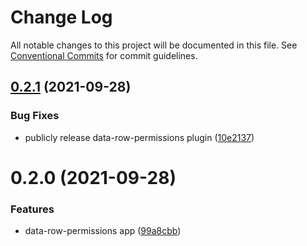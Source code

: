 # Change Log

All notable changes to this project will be documented in this file.
See [Conventional Commits](https://conventionalcommits.org) for commit guidelines.

## [0.2.1](https://github.com/molgenis/molgenis-frontend/compare/data-row-permissions@0.2.0...data-row-permissions@0.2.1) (2021-09-28)


### Bug Fixes

* publicly release data-row-permissions plugin ([10e2137](https://github.com/molgenis/molgenis-frontend/commit/10e21372a7a22713228cf0cca7cec1164acd0fc4))





# 0.2.0 (2021-09-28)


### Features

* data-row-permissions app ([99a8cbb](https://github.com/molgenis/molgenis-frontend/commit/99a8cbbbe1e9ab283bcc82bd8b1608147514493d))
